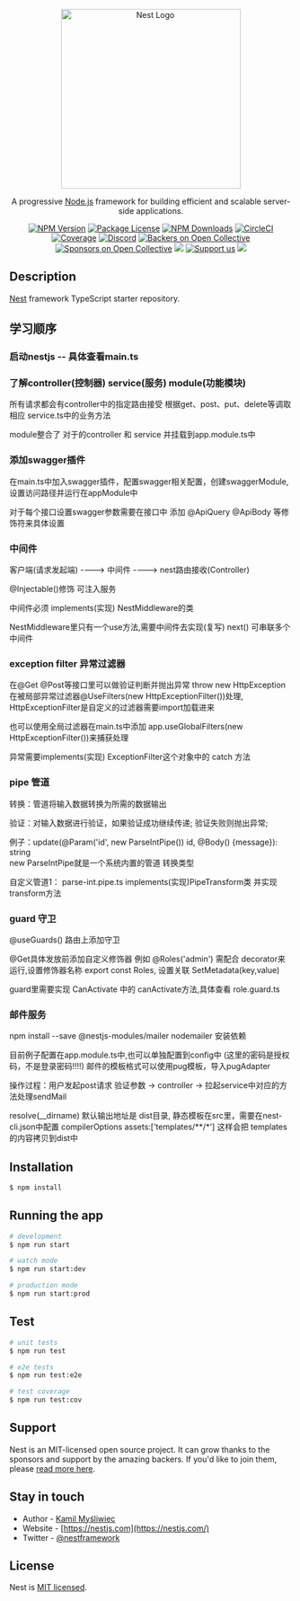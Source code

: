 <p align="center">
  <a href="http://nestjs.com/" target="blank"><img src="https://nestjs.com/img/logo_text.svg" width="320" alt="Nest Logo" /></a>
</p>

[circleci-image]: https://img.shields.io/circleci/build/github/nestjs/nest/master?token=abc123def456
[circleci-url]: https://circleci.com/gh/nestjs/nest

  <p align="center">A progressive <a href="http://nodejs.org" target="_blank">Node.js</a> framework for building efficient and scalable server-side applications.</p>
    <p align="center">
<a href="https://www.npmjs.com/~nestjscore" target="_blank"><img src="https://img.shields.io/npm/v/@nestjs/core.svg" alt="NPM Version" /></a>
<a href="https://www.npmjs.com/~nestjscore" target="_blank"><img src="https://img.shields.io/npm/l/@nestjs/core.svg" alt="Package License" /></a>
<a href="https://www.npmjs.com/~nestjscore" target="_blank"><img src="https://img.shields.io/npm/dm/@nestjs/common.svg" alt="NPM Downloads" /></a>
<a href="https://circleci.com/gh/nestjs/nest" target="_blank"><img src="https://img.shields.io/circleci/build/github/nestjs/nest/master" alt="CircleCI" /></a>
<a href="https://coveralls.io/github/nestjs/nest?branch=master" target="_blank"><img src="https://coveralls.io/repos/github/nestjs/nest/badge.svg?branch=master#9" alt="Coverage" /></a>
<a href="https://discord.gg/G7Qnnhy" target="_blank"><img src="https://img.shields.io/badge/discord-online-brightgreen.svg" alt="Discord"/></a>
<a href="https://opencollective.com/nest#backer" target="_blank"><img src="https://opencollective.com/nest/backers/badge.svg" alt="Backers on Open Collective" /></a>
<a href="https://opencollective.com/nest#sponsor" target="_blank"><img src="https://opencollective.com/nest/sponsors/badge.svg" alt="Sponsors on Open Collective" /></a>
  <a href="https://paypal.me/kamilmysliwiec" target="_blank"><img src="https://img.shields.io/badge/Donate-PayPal-ff3f59.svg"/></a>
    <a href="https://opencollective.com/nest#sponsor"  target="_blank"><img src="https://img.shields.io/badge/Support%20us-Open%20Collective-41B883.svg" alt="Support us"></a>
  <a href="https://twitter.com/nestframework" target="_blank"><img src="https://img.shields.io/twitter/follow/nestframework.svg?style=social&label=Follow"></a>
</p>
  <!--[![Backers on Open Collective](https://opencollective.com/nest/backers/badge.svg)](https://opencollective.com/nest#backer)
  [![Sponsors on Open Collective](https://opencollective.com/nest/sponsors/badge.svg)](https://opencollective.com/nest#sponsor)-->

## Description

[Nest](https://github.com/nestjs/nest) framework TypeScript starter repository.

## 学习顺序

### 启动nestjs -- 具体查看main.ts

### 了解controller(控制器) service(服务) module(功能模块)
所有请求都会有controller中的指定路由接受 根据get、post、put、delete等调取相应 service.ts中的业务方法

module整合了 对于的controller 和 service 并挂载到app.module.ts中

### 添加swagger插件
在main.ts中加入swagger插件，配置swagger相关配置，创建swaggerModule,设置访问路径并运行在appModule中

对于每个接口设置swagger参数需要在接口中 添加 @ApiQuery @ApiBody 等修饰符来具体设置

### 中间件
客户端(请求发起端)  ---->   中间件   ---->    nest路由接收(Controller)

@Injectable()修饰 可注入服务

中间件必须 implements(实现) NestMiddleware的类

NestMiddleware里只有一个use方法,需要中间件去实现(复写)
next() 可串联多个中间件

### exception filter 异常过滤器
在@Get @Post等接口里可以做验证判断并抛出异常 throw new HttpException 在被局部异常过滤器@UseFilters(new HttpExceptionFilter())处理, HttpExceptionFilter是自定义的过滤器需要import加载进来

也可以使用全局过滤器在main.ts中添加 app.useGlobalFilters(new HttpExceptionFilter())来捕获处理

异常需要implements(实现) ExceptionFilter这个对象中的 catch 方法

### pipe 管道
转换：管道将输入数据转换为所需的数据输出

验证：对输入数据进行验证，如果验证成功继续传递; 验证失败则抛出异常;

例子：update(@Param('id', new ParseIntPipe()) id, @Body() {message}): string  
new ParseIntPipe就是一个系统内置的管道 转换类型

自定义管道1： parse-int.pipe.ts
implements(实现)PipeTransform类 并实现transform方法 

### guard 守卫
@useGuards() 路由上添加守卫

@Get具体发放前添加自定义修饰器 例如 @Roles('admin') 需配合 decorator来运行,设置修饰器名称 export const Roles, 设置关联 SetMetadata(key,value)

guard里需要实现 CanActivate 中的 canActivate方法,具体查看 role.guard.ts

### 邮件服务
npm install --save @nestjs-modules/mailer nodemailer 安装依赖

目前例子配置在app.module.ts中,也可以单独配置到config中 (这里的密码是授权码，不是登录密码!!!!) 邮件的模板格式可以使用pug模板，导入pugAdapter

操作过程：用户发起post请求 验证参数 -> controller -> 拉起service中对应的方法处理sendMail 

resolve(__dirname) 默认输出地址是 dist目录, 静态模板在src里，需要在nest-cli.json中配置 compilerOptions assets:['templates/**/*'] 这样会把 templates的内容拷贝到dist中



## Installation

```bash
$ npm install
```

## Running the app

```bash
# development
$ npm run start

# watch mode
$ npm run start:dev

# production mode
$ npm run start:prod
```

## Test

```bash
# unit tests
$ npm run test

# e2e tests
$ npm run test:e2e

# test coverage
$ npm run test:cov
```

## Support

Nest is an MIT-licensed open source project. It can grow thanks to the sponsors and support by the amazing backers. If you'd like to join them, please [read more here](https://docs.nestjs.com/support).

## Stay in touch

- Author - [Kamil Myśliwiec](https://kamilmysliwiec.com)
- Website - [https://nestjs.com](https://nestjs.com/)
- Twitter - [@nestframework](https://twitter.com/nestframework)

## License

Nest is [MIT licensed](LICENSE).
